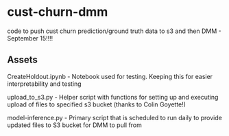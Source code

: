 # cust-churn-dmm
code to push cust churn prediction/ground truth data to s3 and then DMM - September 15!!!!

## Assets

CreateHoldout.ipynb - Notebook used for testing. Keeping this for easier interpretability and testing

upload_to_s3.py - Helper script with functions for setting up and executing upload of files to specified s3 bucket (thanks to Colin Goyette!)

model-inference.py - Primary script that is scheduled to run daily to provide updated files to S3 bucket for DMM to pull from



